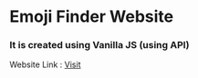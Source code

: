 # Emoji Finder Website
### It is created using Vanilla JS (using API)

 Website Link : [Visit](https://find-emoji.netlify.app/)